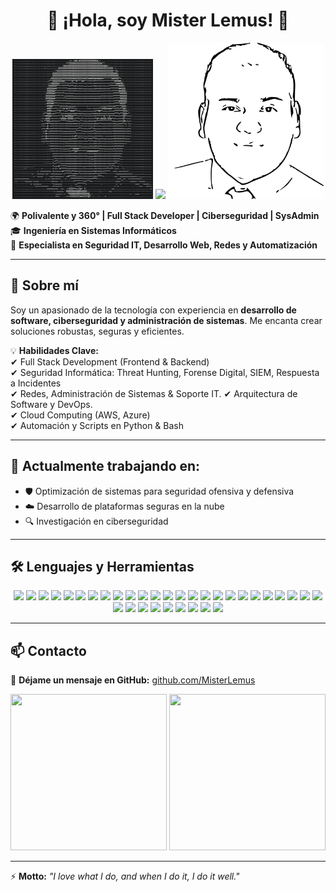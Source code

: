<h1 align="center">👋 ¡Hola, soy Mister Lemus! 🚀</h1>

<p align="center">
  <img src="https://raw.githubusercontent.com/MisterLemus/MisterLemus/main/jcid%20me.png" width="225"/>
  <img src="https://media.giphy.com/media/xT9IgzoKnwFNmISR8I/giphy.gif" width="250"/>
    <picture>
    <source media="(prefers-color-scheme: dark)" srcset="https://raw.githubusercontent.com/MisterLemus/MisterLemus/main/jcid-me.svg">
    <img alt="Mister Lemus GitHub Profile README" src="https://raw.githubusercontent.com/MisterLemus/MisterLemus/main/LEMUS.svg" width="250"/>
  </picture>
</p>

🌍 **Polivalente y 360° | Full Stack Developer | Ciberseguridad | SysAdmin**  
🎓 **Ingeniería en Sistemas Informáticos**  
🔐 **Especialista en Seguridad IT, Desarrollo Web, Redes y Automatización**  

---

## 🚀 Sobre mí  

Soy un apasionado de la tecnología con experiencia en **desarrollo de software, ciberseguridad y administración de sistemas**. Me encanta crear soluciones robustas, seguras y eficientes.  

💡 **Habilidades Clave:**  
✔ Full Stack Development (Frontend & Backend)  
✔ Seguridad Informática: Threat Hunting, Forense Digital, SIEM, Respuesta a Incidentes  
✔ Redes, Administración de Sistemas & Soporte IT.
✔ Arquitectura de Software y DevOps.  
✔ Cloud Computing (AWS, Azure)  
✔ Automación y Scripts en Python & Bash  

---

## 🔭 Actualmente trabajando en:

- 🛡️ Optimización de sistemas para seguridad ofensiva y defensiva  
- ☁️ Desarrollo de plataformas seguras en la nube  
- 🔍 Investigación en ciberseguridad  

---

## 🛠️ Lenguajes y Herramientas  

<p align="center">
  <img src="https://img.shields.io/badge/Figma-F24E1E?style=for-the-badge&logo=figma&logoColor=white"/>
  <img src="https://img.shields.io/badge/Laravel-FF2D20?style=for-the-badge&logo=laravel&logoColor=white"/>
  <img src="https://img.shields.io/badge/Android%20Studio-3DDC84?style=for-the-badge&logo=android-studio&logoColor=white"/>
  <img src="https://img.shields.io/badge/Kotlin-0095D5?style=for-the-badge&logo=kotlin&logoColor=white"/>
  <img src="https://img.shields.io/badge/Java-ED8B00?style=for-the-badge&logo=java&logoColor=white"/>
  <img src="https://img.shields.io/badge/Raspberry%20Pi-A22846?style=for-the-badge&logo=raspberrypi&logoColor=white"/>
  <img src="https://img.shields.io/badge/MVVM-02569B?style=for-the-badge"/>
  <img src="https://img.shields.io/badge/MVC-00599C?style=for-the-badge"/>
  <img src="https://img.shields.io/badge/Google%20Playstore-34A853?style=for-the-badge&logo=google-play&logoColor=white"/>
  <img src="https://img.shields.io/badge/HackTheBox-9FEF00?style=for-the-badge&logo=HackTheBox&logoColor=black"/>
  <img src="https://img.shields.io/badge/TryHackMe-FF0000?style=for-the-badge&logo=TryHackMe&logoColor=white"/>
  <img src="https://img.shields.io/badge/CCNA-1BA0D7?style=for-the-badge&logo=Cisco&logoColor=white"/>
  <img src="https://img.shields.io/badge/CyberOps-0078D6?style=for-the-badge&logo=CyberOps&logoColor=white"/>
  <img src="https://img.shields.io/badge/OSI%20Model-232F3E?style=for-the-badge"/>
  <img src="https://img.shields.io/badge/NFC-FF5722?style=for-the-badge"/>
  <img src="https://img.shields.io/badge/WiFi-0078D6?style=for-the-badge"/>
  <img src="https://img.shields.io/badge/Bluetooth-0082FC?style=for-the-badge"/>
  <img src="https://img.shields.io/badge/Infrared-FF9800?style=for-the-badge"/>
  <img src="https://img.shields.io/badge/MS%20Office%20Suite-D83B01?style=for-the-badge&logo=microsoft-office&logoColor=white"/>
  <img src="https://img.shields.io/badge/Windows-0078D6?style=for-the-badge&logo=windows&logoColor=white"/>
  <img src="https://img.shields.io/badge/CEH-ff0000?style=for-the-badge"/>
  <img src="https://img.shields.io/badge/VMWare-607078?style=for-the-badge&logo=vmware&logoColor=white"/>
  <img src="https://img.shields.io/badge/VirtualBox-183A61?style=for-the-badge&logo=virtualbox&logoColor=white"/>
  <img src="https://img.shields.io/badge/Wireshark-0078D7?style=for-the-badge&logo=wireshark&logoColor=white"/>
  <img src="https://img.shields.io/badge/Kali%20Linux-557C94?style=for-the-badge&logo=kali-linux&logoColor=white"/>
  <img src="https://img.shields.io/badge/Blue%20Team-0078D7?style=for-the-badge"/>
  <img src="https://img.shields.io/badge/Red%20Team-FF0000?style=for-the-badge"/>
  <img src="https://img.shields.io/badge/OSINT-232F3E?style=for-the-badge"/>
  <img src="https://img.shields.io/badge/OWASP%20Top%2010-000000?style=for-the-badge"/>
  <img src="https://img.shields.io/badge/CIA-4CAF50?style=for-the-badge"/>
  <img src="https://img.shields.io/badge/Diamond%20Model-232F3E?style=for-the-badge"/>
  <img src="https://img.shields.io/badge/Kill%20Chain-FF5722?style=for-the-badge"/>
  <img src="https://img.shields.io/badge/ATT&CK%20Frameworks-FF9800?style=for-the-badge"/>
  <img src="https://img.shields.io/badge/Sandbox%20COCO-3DDC84?style=for-the-badge"/>
</p>

---

## 📫 Contacto  

📩 **Déjame un mensaje en GitHub:** [github.com/MisterLemus](https://github.com/MisterLemus)  

<p align="center">
  <img src="https://media.giphy.com/media/077i6AULCXc0FKTj9s/giphy.gif" width="250" height="250"/>
  <img src="https://media.giphy.com/media/TFPdmm3rdzeZ0kP3zG/giphy.gif" width="250" height="250"/>
</p>

---

⚡ **Motto:** *"I love what I do, and when I do it, I do it well."*
